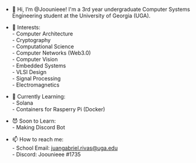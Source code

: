 - 👋 Hi, I’m @Joounieee! I'm a 3rd year undergraduate
     Computer Systems Engineering student at the
     University of Georgia (UGA).

- 👀 Interests: \
      - Computer Architecture \
      - Cryptography \
      - Computational Science \
      - Computer Networks (Web3.0) \
      - Computer Vision \
      - Embedded Systems \
      - VLSI Design \
      - Signal Processing \
      - Electromagnetics 
    
- 🌱 Currently Learning: \
      - Solana \
      - Containers for Rasperry Pi (Docker)

- 😈 Soon to Learn: \
      - Making Discord Bot

- 📫 How to reach me: \
      - School Email: juangabriel.rivas@uga.edu \
      - Discord: Joounieee #1735 

<!---
Joounieee/Joounieee is a ✨ special ✨ repository because its `README.md` (this file) appears on your GitHub profile.
You can click the Preview link to take a look at your changes.
--->
